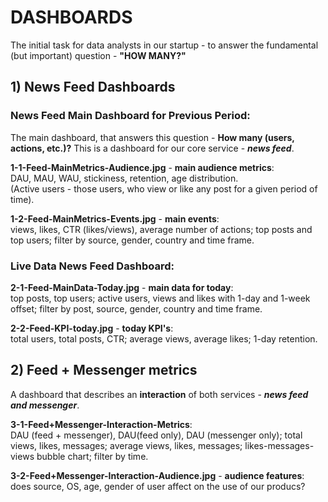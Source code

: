 # DASHBOARDS

The initial task for data analysts in our startup - to answer the fundamental (but important) question - **"HOW MANY?"**  
  
  
## 1) News Feed Dashboards

### News Feed Main Dashboard for Previous Period:

The main dashboard, that answers this question - **How many (users, actions, etc.)?** This is a dashboard for our core service - ***news feed***.

**1-1-Feed-MainMetrics-Audience.jpg** - **main audience metrics**:  
DAU, MAU, WAU, 	stickiness, retention, age distribution.  
(Active users - those users, who view or like any post for a given period of time).

**1-2-Feed-MainMetrics-Events.jpg** - **main events**:  
views, likes, CTR (likes/views), average number of actions; top posts and top users; filter by source, gender, country and time frame.    
  
  
### Live Data News Feed Dashboard:  

**2-1-Feed-MainData-Today.jpg** - **main data for today**:  
top posts, top users; active users, views and likes with 1-day and 1-week offset; filter by post, source, gender, country and time frame.

**2-2-Feed-KPI-today.jpg** - **today KPI's**:  
total users, total posts, CTR; average views, average likes; 1-day retention.  
  
  
## 2) Feed + Messenger metrics

A dashboard that describes an **interaction** of both services - ***news feed and messenger***.

**3-1-Feed+Messenger-Interaction-Metrics**:  
DAU (feed + messenger), DAU(feed only), DAU (messenger only); total views, likes, messages; average views, likes, messages; likes-messages-views bubble chart; filter by time.

**3-2-Feed+Messenger-Interaction-Audience.jpg** - **audience features**:  
does source, OS, age, gender of user affect on the use of our producs?

